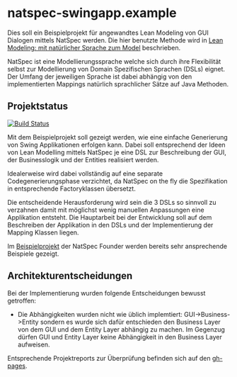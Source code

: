 natspec-swingapp.example
===================

Dies soll ein Beispielprojekt für angewandtes Lean Modeling von GUI Dialogen mittels NatSpec werden. 
Die hier benutzte Methode wird in
[Lean Modeling: mit natürlicher Sprache zum Model](http://www.bibsonomy.org/bibtex/220fe16bb76f4ef5d8c911c0c7a246a05/funthomas424242)
beschrieben.

NatSpec ist eine Modellierungssprache welche sich durch ihre Flexibilität selbst zur Modellierung 
von Domain Spezifischen Sprachen (DSLs) eignet. Der Umfang der jeweiligen Sprache ist dabei abhängig
von den implementierten Mappings natürlich sprachlicher Sätze auf Java Methoden. 


Projektstatus
-------------
[![Build Status](https://travis-ci.org/FunThomas424242/natspec-swingapp.example.png?branch=master)](https://travis-ci.org/FunThomas424242/natspec-swingapp.example)

Mit dem Beispielprojekt soll gezeigt werden, wie eine einfache Generierung von Swing Applikationen
erfolgen kann. Dabei soll entsprechend der Ideen von Lean Modelling mittels NatSpec je eine DSL
zur Beschreibung der GUI, der Businesslogik und der Entities realisiert werden. 

Idealerweise wird dabei vollständig auf eine separate Codegenerierungsphase verzichtet, da NatSpec 
on the fly die Spezifikation in entsprechende Factoryklassen übersetzt. 

Die entscheidende Herausforderung wird sein die 3 DSLs so sinnvoll zu verzahnen damit mit möglichst wenig 
manuellen Anpassungen eine Applikation entsteht. Die Hauptarbeit bei der Entwicklung soll auf dem 
Beschreiben der Applikation in den DSLs und der Implementierung der Mapping Klassen liegen.

Im [Beispielprojekt](https://github.com/DevBoost/JavaMagazin_Lean_Modeling_Example) der NatSpec 
Founder werden bereits sehr ansprechende Beispiele gezeigt. 

Architekturentscheidungen
-------------------------

Bei der Implementierung wurden folgende Entscheidungen bewusst getroffen:
* Die Abhängigkeiten wurden nicht wie üblich implemtiert: GUI->Business->Entity sondern es wurde sich dafür entschieden den Business Layer von
dem GUI und dem Entity Layer abhängig zu machen. Im Gegenzug dürfen GUI und Entity Layer keine Abhängigkeit in den Business Layer aufweisen.

Entsprechende Projektreports zur Überprüfung befinden sich auf den [gh-pages](http://funthomas424242.github.io/natspec-swingapp.example/project-reports.html).


